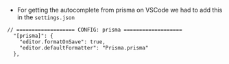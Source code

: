 - For getting the autocomplete from prisma on VSCode we had to add this in the `settings.json`
```
// =================== CONFIG: prisma ===================
  "[prisma]": {
    "editor.formatOnSave": true,
    "editor.defaultFormatter": "Prisma.prisma"
  },
```
